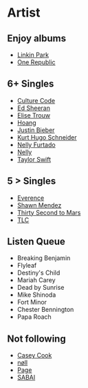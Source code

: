 # Artist

## Enjoy albums

- [Linkin Park](https://music.youtube.com/channel/UCxgN32UVVztKAQd2HkXzBtw)
- [One Republic](https://music.youtube.com/channel/UCrrbm1toLPud8fFIisPuxpg)

## 6+ Singles

- [Culture Code](https://music.youtube.com/channel/UCppLgGRE6Yw5kemNOg1OqOQ)
- [Ed Sheeran](https://music.youtube.com/channel/UClmXPfaYhXOYsNn_QUyheWQ)
- [Elise Trouw](https://music.youtube.com/channel/UCOMfVxzGm8YgpmBuO8hT2qA)
- [Hoang](https://music.youtube.com/channel/UCUmN1h1SWYmvBD5z6wJOfoQ)
- [Justin Bieber](https://music.youtube.com/channel/UCGvj8kfUV5Q6lzECIrGY19g)
- [Kurt Hugo Schneider](https://music.youtube.com/channel/UC-u3msJ-G8xYr931alnM7dw)
- [Nelly Furtado](https://music.youtube.com/channel/UCWV94Z763GSdhLQ8WIb2JRQ)
- [Nelly](https://music.youtube.com/channel/UCggm1vqFLAJdYDTc1DQoVKg)
- [Taylor Swift](https://music.youtube.com/channel/UCPC0L1d253x-KuMNwa05TpA)

## 5 > Singles

- [Everence](https://music.youtube.com/channel/UC1ObIyFsDJn62iAZYLWcNxA)
- [Shawn Mendez](https://music.youtube.com/channel/UC6ZjlLJhqP79nqGr3Ic6Adg)
- [Thirty Second to Mars](https://music.youtube.com/channel/UCK2kzYT3yR6LV_Pji5TDrgA)
- [TLC](https://music.youtube.com/channel/UCs6cmuHkS7U7Az22s18lQXw)

## Listen Queue

- Breaking Benjamin
- Flyleaf
- Destiny's Child
- Mariah Carey
- Dead by Sunrise
- Mike Shinoda
- Fort Minor
- Chester Bennington
- Papa Roach

## Not following

- [Casey Cook](https://music.youtube.com/channel/UCYBZ_x3M3wapXai7Sr2bE1g)
- [nøll](https://music.youtube.com/channel/UCnzi9lSKvkCCO_MU6O1_4jA)
- [Page](https://music.youtube.com/channel/UCkiJpRS90kpGoH5XKX5y40A)
- [SABAI](https://music.youtube.com/channel/UC9ZzEmhbwJBBC8fbuBOzSkQ)
